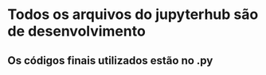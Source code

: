 # Todos os arquivos do jupyterhub são de desenvolvimento

## Os códigos finais utilizados estão no .py

